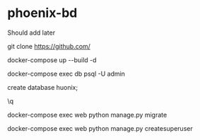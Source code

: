 # phoenix-bd
Should add later

git clone https://github.com/

docker-compose up --build -d

docker-compose exec db psql -U admin

create database huonix;

\q

docker-compose exec web python manage.py migrate

docker-compose exec web python manage.py createsuperuser
